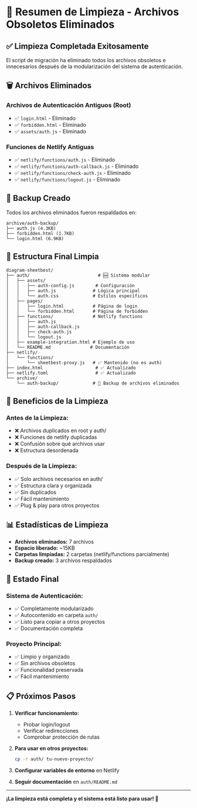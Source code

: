 # 🧹 Resumen de Limpieza - Archivos Obsoletos Eliminados

## ✅ Limpieza Completada Exitosamente

El script de migración ha eliminado todos los archivos obsoletos e innecesarios después de la modularización del sistema de autenticación.

## 🗑️ Archivos Eliminados

### **Archivos de Autenticación Antiguos (Root)**
- ✅ `login.html` - Eliminado
- ✅ `forbidden.html` - Eliminado  
- ✅ `assets/auth.js` - Eliminado

### **Funciones de Netlify Antiguas**
- ✅ `netlify/functions/auth.js` - Eliminado
- ✅ `netlify/functions/auth-callback.js` - Eliminado
- ✅ `netlify/functions/check-auth.js` - Eliminado
- ✅ `netlify/functions/logout.js` - Eliminado

## 💾 Backup Creado

Todos los archivos eliminados fueron respaldados en:
```
archive/auth-backup/
├── auth.js (4.3KB)
├── forbidden.html (1.7KB)
└── login.html (6.9KB)
```

## 📁 Estructura Final Limpia

```
diagram-sheetbest/
├── auth/                          # 🆕 Sistema modular
│   ├── assets/
│   │   ├── auth-config.js        # Configuración
│   │   ├── auth.js              # Lógica principal
│   │   └── auth.css             # Estilos específicos
│   ├── pages/
│   │   ├── login.html           # Página de login
│   │   └── forbidden.html       # Página de forbidden
│   ├── functions/               # Netlify functions
│   │   ├── auth.js
│   │   ├── auth-callback.js
│   │   ├── check-auth.js
│   │   └── logout.js
│   ├── example-integration.html # Ejemplo de uso
│   └── README.md               # Documentación
├── netlify/
│   └── functions/
│       └── sheetbest-proxy.js   # ✅ Mantenido (no es auth)
├── index.html                    # ✅ Actualizado
├── netlify.toml                  # ✅ Actualizado
└── archive/
    └── auth-backup/             # 💾 Backup de archivos eliminados
```

## 🎯 Beneficios de la Limpieza

### **Antes de la Limpieza:**
- ❌ Archivos duplicados en root y auth/
- ❌ Funciones de netlify duplicadas
- ❌ Confusión sobre qué archivos usar
- ❌ Estructura desordenada

### **Después de la Limpieza:**
- ✅ Solo archivos necesarios en auth/
- ✅ Estructura clara y organizada
- ✅ Sin duplicados
- ✅ Fácil mantenimiento
- ✅ Plug & play para otros proyectos

## 📊 Estadísticas de Limpieza

- **Archivos eliminados:** 7 archivos
- **Espacio liberado:** ~15KB
- **Carpetas limpiadas:** 2 carpetas (netlify/functions parcialmente)
- **Backup creado:** 3 archivos respaldados

## 🚀 Estado Final

### **Sistema de Autenticación:**
- ✅ Completamente modularizado
- ✅ Autocontenido en carpeta `auth/`
- ✅ Listo para copiar a otros proyectos
- ✅ Documentación completa

### **Proyecto Principal:**
- ✅ Limpio y organizado
- ✅ Sin archivos obsoletos
- ✅ Funcionalidad preservada
- ✅ Fácil mantenimiento

## 📋 Próximos Pasos

1. **Verificar funcionamiento:**
   - Probar login/logout
   - Verificar redirecciones
   - Comprobar protección de rutas

2. **Para usar en otros proyectos:**
   ```bash
   cp -r auth/ tu-nuevo-proyecto/
   ```

3. **Configurar variables de entorno** en Netlify

4. **Seguir documentación** en `auth/README.md`

---

**¡La limpieza está completa y el sistema está listo para usar! 🎉**
